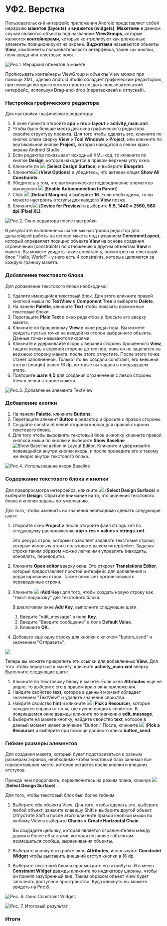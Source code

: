 # УФ2. Верстка

Пользовательский интерфейс приложения Android представляет собой иерархию **макетов \(layouts\)** и **виджетов \(widgets\)**. **Макетами** в данном случае являются объекты под названием **ViewGroups**, которые являются **контейнерами**, которые контролируют как вложенные элементы позиционируют на экране. **Виджетами** называются объекты **View**, компоненты пользовательского интерфейса, такие как кнопки, поля ввода или текстовые поля.

![&#x420;&#x438;&#x441;.1. &#x418;&#x435;&#x440;&#x430;&#x440;&#x445;&#x438;&#x44F; &#x43E;&#x431;&#x44A;&#x435;&#x43A;&#x442;&#x43E;&#x432; &#x432; &#x43C;&#x430;&#x43A;&#x435;&#x442;&#x435;](../../.gitbook/assets/viewgroup_hierarchy.png)

Прописывать контейнеры ViewGroup и объекты View можно при помощи XML, однако Android Studio обладает графическим редактором, при помощи которого можно просто создать пользовательский интерфейс, используя Drag-and-drop \(перетаскивай и отпускай\).

### Настройка графического редактора

Для настройки графического редактора:

1. В окне проекта откройте **app &gt; res &gt; layout &gt; activity\_main.xml**.
2. Чтобы было больше места для окна графического редактора скройте структуру проекта. Для того чтобы сделать это, кликните по кнопке слева сверху **View &gt; Tool Windows &gt; Project**, или кликните по вертикальной кнопке **Project,** которая находится в левом краю экрана Android Studio .
3. Если редактор показывает исходный XML-код, то кликните по кнопке **Design**, которая находится в правом верхнем углу окна.
4. Кликните по ![](https://developer.android.com/studio/images/buttons/layout-editor-design.png) \(**Select Design Surface**\) и выберите **Blueprint**.
5. Кликните![](https://developer.android.com/studio/images/buttons/layout-editor-show-constraints.png) \(**View Options**\) и убедитесь, что активна опция **Show All Constraints**.
6. Убедитесь в том, что автоматическое подсоединение элементов выключено ![](https://developer.android.com/studio/images/buttons/layout-editor-autoconnect-on.png) \(**Enable Autoconnection to Parent**\).
7. Click ![](https://developer.android.com/studio/images/buttons/default-margins.png) \(**Default Margins**\) и выберите **16**. Если необходимо, то вы можете настроить отступы для каждого **View** позже.
8. Кликните![](https://developer.android.com/studio/images/buttons/layout-editor-device.png) \(**Device for Preview**\) и выберите **5.5, 1440 × 2560, 560 dpi \(Pixel XL\)**.

![&#x420;&#x438;&#x441;.2. &#x41E;&#x43A;&#x43D;&#x43E; &#x440;&#x435;&#x434;&#x430;&#x43A;&#x442;&#x43E;&#x440;&#x430; &#x43F;&#x43E;&#x441;&#x43B;&#x435; &#x43D;&#x430;&#x441;&#x442;&#x440;&#x43E;&#x439;&#x43A;&#x438;](../../.gitbook/assets/2.2.2-editor_main_elements.png)

В результате выполненных шагов мы настроили редактор для дальнейшей работы на основе макета под названием **ConstraintLayout,** который определяет позицию объекта **View** на основе создания ограничений \(constraints\) по отношению к другим объектам **View** и макету. Вы можете увидеть такие constraints, посмотрев на текстовый блок "Hello, World!" - у него есть 4 constraints, которые цепляются за каждую границу макета.

### Добавление текстового блока

Для добавление текстового блока необходимо:

1. Удалите имеющийся текстовый блок. Для этого кликните правой кнопкой мыши по **TextView** в **Component Tree** и выберите **Delete**.
2. На панели **Palette**, кликните **Text** чтобы показать возможные текстовые блоки.
3. Перетащите **Plain Text** в окно редактора и бросьте его вверху макета.
4. Кликните по брошенному **View** в окне редактора. Вы можете увидеть пустые точки на каждой из сторон выбранного объекта. Данные точки называются якорями.
5. Кликните и удерживайте якорь с верхней стороны брошенного **View,** тащите якорь к верхней стороне до тех пор, пока он не зацепится на верхнюю сторону макета, после этого отпустите. После этого точка станет заполненной. Только что вы создали constraint, его внешний отступ \(margin\) равен 16 dp, которые вы задали в предыдущем этапе.
6. Повторите **шаги 4,5** для создания ограничения с левой стороны View к левой стороне макета.

![&#x420;&#x438;&#x441;.3. &#x414;&#x43E;&#x431;&#x430;&#x432;&#x43B;&#x435;&#x43D;&#x438;&#x435; &#x44D;&#x43B;&#x435;&#x43C;&#x435;&#x43D;&#x442;&#x430; TextView](../../.gitbook/assets/2.2.3-editor_add_element.png)

### Добавление кнопки

1. На панели **Palette**, кликните **Buttons**.
2. Перетащите элемент **Button** в редактор и бросьте с правой стороны.
3. Создайте constraint левой стороны кнопки для правой стороны текстового блока.
4. Для того чтобы выровнять текстовый блок и кнопку кликните правой кнопкой мыши по кнопке и выберите **Show Baseline**  ![Show Baseline action in Layout Editor](https://developer.android.com/studio/images/buttons/layout-editor-action-show-baseline.png). Кликните и удерживайте появившийся внутри кнопки якорь, и после проведите его к такому же якорю внутри текстового блока.

![&#x420;&#x438;&#x441;.4. &#x418;&#x441;&#x43F;&#x43E;&#x43B;&#x44C;&#x437;&#x43E;&#x432;&#x430;&#x43D;&#x438;&#x435; &#x44F;&#x43A;&#x43E;&#x440;&#x44F; Baseline](../../.gitbook/assets/2.2.4.-baseline-anchor.png)

### Содержание текстового блока и кнопки

Для предпросмотра интерфейса, кликните ![](https://developer.android.com/studio/images/buttons/layout-editor-design.png) \(**Select Design Surface**\) и выберите **Design**. Обратите внимание на то, что значения текстового блока и кнопки заданы по-умолчанию.

Для того, чтобы изменить их значения необходимо сделать следующие шаги:

1. Откройте окно **Project** и после откройте файл strings.xml по следующему расположению **app &gt; res &gt; values &gt; strings.xml**.

   Это ресурс строк, который позволяет задавать текстовые строки, которые используются в пользовательском интерфейсе. Задавая строки таким образом можно легче ими управлять \(находить, обновлять, переводить\).

2. Кликните **Open editor** вверху окна. Это откроет **Translations Editor**, который предоставляет простой интерфейс для добавления и редактирования строк. Также помогает организовывать переведенные строки.
3. Кликните ![](https://developer.android.com/studio/images/buttons/add-sign-icon.png) \(**Add Key**\) для того, чтобы создать новую строку как "текст-подсказку" для текстового блока.

   В диалоговом окне **Add Key**, выполните следующие шаги:

   1. Введите "edit\_message" в поле **Key**.
   2. Введите "Введите сообщение" в поле **Default Value**.
   3. Кликните **OK**.

4. Добавьте еще одну строку для кнопки с ключом "button\_send" и значением "Отправить".

![](../../.gitbook/assets/2.2.5.-strings.png)

Теперь вы можете прикрепить эти ссылки для добавленных **View.** Для того чтобы вернуться к макету, кликните **activity\_main.xml** вверху. Выполните следующие шаги:

1. Кликните по текстовому блоку в макете. Если окно **Attributes** еще не видно, то выберите его в правом краю окна приложения.
2. Найдите свойство **text**, которое в данный момент обладает значением "TextView" и удалите значение свойства.
3. Найдите свойство **hint** и кликните ![](https://developer.android.com/studio/images/buttons/pick-resource.png) \(**Pick a Resource**\), которое находится справа от поля, где нужно вводить свойство. В появившемся окне дважды кликните по значению **edit\_message**.
4. Выберите на макете кнопку, найдите свойство **text**, которое в данный момент имеет значение "Button." После, кликните ![](https://developer.android.com/studio/images/buttons/pick-resource.png) \(**Pick a Resource**\) и выберите при помощи двойного клика  **button\_send**.

### Гибкие размеры элементов

Для создания макета, который будет подстраиваться к разным размерам экранов, необходимо чтобы текстовый блок занимал все горизонтальное место, которое остается после кнопки и внешних отступов.

Прежде чем продолжить, переключитесь на режим плана, кликнув ![](https://developer.android.com/studio/images/buttons/layout-editor-design.png) \(**Select Design Surface**\) .

Для того, чтобы текстовый блок был более гибким:

1. Выберите оба объекта View. Для того, чтобы сделать это, выберите любой объект, зажмите клавишу Shift и выберите другой объект. Отпустите Shift и после этого кликните правой кнопкой мыши по любому View и выберите **Chains &gt; Create Horizontal Chain**.

   Вы создадите цепочку, которая является ограничителем между двумя и более объектами, которая позволяет объектам размещаться сообща, выравнивания объекты.

2. Выберите кнопку и откройте окно **Attributes**, используйте **Constraint Widget** чтобы выставить внешний отступ кнопки в 16 dp.
3. Выберите текстовый блок и просмотрите его атрибуты. И в меню **Constraint Widget** дважды кликните по индикатору ширины, чтобы он принял зазубренный вид. Таким образом объект View будет заполнять доступное пространство. Куда кликнуть вы можете увидеть на Рис.6.

![&#x420;&#x438;&#x441;. 6. &#x41E;&#x43A;&#x43D;&#x43E; Constraint Widget.](https://developer.android.com/images/training/basics/firstapp/building-ui-match-constraints-2x.png)

![&#x420;&#x438;&#x441;. 7. &#x418;&#x442;&#x43E;&#x433;&#x43E;&#x432;&#x44B;&#x439; &#x440;&#x435;&#x437;&#x443;&#x43B;&#x44C;&#x442;&#x430;&#x442;](../../.gitbook/assets/image%20%2810%29.png)

### Итоги



